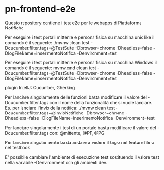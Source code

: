 # pn-frontend-e2e
Questo repository contiene i test e2e per le webapps di Piattaforma Notifiche

Per eseguire i test portali mittente e persona fisica su macchina unix like il comando è il seguente:
./mvnw clean test -Dcucumber.filter.tags=@TestSuite -Dbrowser=chrome -Dheadless=false -DlogFileName=inserimentoNotifica -Denvironment=test

Per eseguire i test portali mittente e persona fisica su macchina Windows il comando è il seguente:
mvnw.cmd clean test -Dcucumber.filter.tags=@TestSuite -Dbrowser=chrome -Dheadless=false -DlogFileName=inserimentoNotifica -Denvironment=test

plugin IntellJ: Cucumber, Gherking

Per lanciare singolarmente delle funzioni basta modificare il valore del -Dcucumber.filter.tags con il nome della funzionalità che si vuole lanciare. Es. per lanciare l'invio della notifica:
./mvnw clean test -Dcucumber.filter.tags=@invioNotifiche -Dbrowser=chrome -Dheadless=false -DlogFileName=inserimentoNotifica -Denvironment=test

Per lanciare singolarmente i test di un portale basta modificare il valore del -Dcucumber.filter.tags con: @mittente, @PF, @PG

Per lanciare singolarmente basta andare a vedere il tag o nel feature file o nel testbook

E' possibile cambiare l'ambiente di esecuzione test sostituendo il valore test nella variabile -Denvironment con gli ambienti dev.
